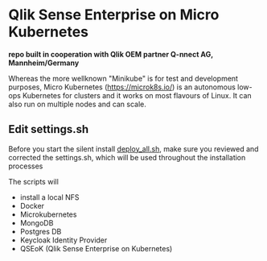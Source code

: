 # Qlik Sense Enterprise on Micro Kubernetes

**repo built in cooperation with Qlik OEM partner Q-nnect AG, Mannheim/Germany**

Whereas the more wellknown "Minikube" is for test and development purposes, Micro Kubernetes (https://microk8s.io/) is 
an autonomous low-ops Kubernetes for clusters and it works on most flavours of Linux. It can also run on multiple nodes and can scale.

## Edit settings.sh

Before you start the silent install <a href="deploy_all.sh">deploy_all.sh</a>, make sure you reviewed and corrected the 
settings.sh, which will be used throughout the installation processes

The scripts will
 - install a local NFS 
 - Docker
 - Microkubernetes
 - MongoDB
 - Postgres DB 
 - Keycloak Identity Provider
 - QSEoK (Qlik Sense Enterprise on Kubernetes)


